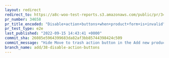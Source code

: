```yaml
---
layout: redirect
redirect_to: https://a8c-woo-test-reports.s3.amazonaws.com/public/pr/34658/e2e/index.html
pr_number: 34658
pr_title_encoded: "Disable+action+buttons+when+product+form+is+invalid"
pr_test_type: e2e
last_published: "2022-09-15 14:43:41 +0000"
commit_sha: 26085e5964399683da82af3bb85744398424c509
commit_message: "Hide Move to trash action button in the Add new product page"
branch_name: add/38-disable-action-buttons
---
```

